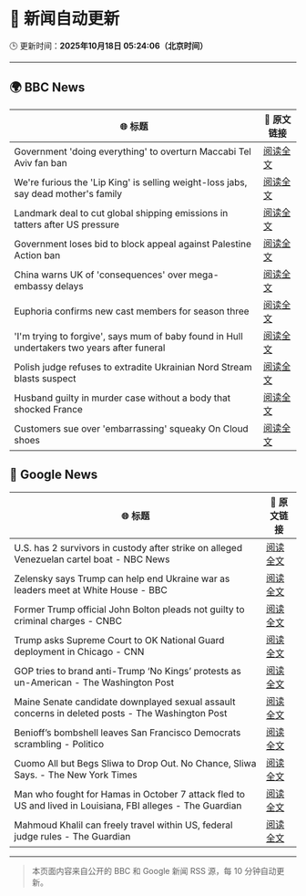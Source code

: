 # 🧠 新闻自动更新

🕒 更新时间：**2025年10月18日 05:24:06（北京时间）**

---

## 🌍 BBC News

| 🌐 标题 | 🔗 原文链接 |
|--------|-------------|
| Government 'doing everything' to overturn Maccabi Tel Aviv fan ban | [阅读全文](https://www.bbc.com/news/articles/c5ylxn8g2y2o?at_medium=RSS&at_campaign=rss) |
| We're furious the 'Lip King' is selling weight-loss jabs, say dead mother's family | [阅读全文](https://www.bbc.com/news/articles/c4gk0w95jyjo?at_medium=RSS&at_campaign=rss) |
| Landmark deal to cut global shipping emissions in tatters after US pressure | [阅读全文](https://www.bbc.com/news/articles/c3vnl0yxg53o?at_medium=RSS&at_campaign=rss) |
| Government loses bid to block appeal against Palestine Action ban | [阅读全文](https://www.bbc.com/news/articles/ce9dg5v43vmo?at_medium=RSS&at_campaign=rss) |
| China warns UK of 'consequences' over mega-embassy delays | [阅读全文](https://www.bbc.com/news/articles/c629j10gln8o?at_medium=RSS&at_campaign=rss) |
| Euphoria confirms new cast members for season three | [阅读全文](https://www.bbc.com/news/articles/c8eyk31w3j5o?at_medium=RSS&at_campaign=rss) |
| 'I'm trying to forgive', says mum of baby found in Hull undertakers two years after funeral | [阅读全文](https://www.bbc.com/news/articles/clykvp0424po?at_medium=RSS&at_campaign=rss) |
| Polish judge refuses to extradite Ukrainian Nord Stream blasts suspect | [阅读全文](https://www.bbc.com/news/articles/c8drmzv98jzo?at_medium=RSS&at_campaign=rss) |
| Husband guilty in murder case without a body that shocked France | [阅读全文](https://www.bbc.com/news/articles/crexz473pvxo?at_medium=RSS&at_campaign=rss) |
| Customers sue over 'embarrassing' squeaky On Cloud shoes | [阅读全文](https://www.bbc.com/news/articles/c803lzr87yno?at_medium=RSS&at_campaign=rss) |

## 📰 Google News

| 🌐 标题 | 🔗 原文链接 |
|--------|-------------|
| U.S. has 2 survivors in custody after strike on alleged Venezuelan cartel boat - NBC News | [阅读全文](https://news.google.com/rss/articles/CBMirAFBVV95cUxPMXBaWlUzVTVPaXdNeWZpdFdPY21yeGE0aXVGX0kxNWxWdWhRcENWb0dEdkhDQTRiMTB5NUhfR25aUUhSM0pBa0ZKRDkzNjR5dkpPeGZXUHExZXpJckRaZzdyTXQ4N0lyaU9mS0V6OFdWcTVtTnVxNGlONld3ZWlrTkxUMWhvaWFEOHQzMVZGdUR3WDV1dnZGWkxuNFZnLXZ6Q0tRYlRtN1Z1Z0ow0gFWQVVfeXFMUDB0VHUwb1RVQkRJUXpVSTFlMkpCRm14LWUzaVZIZGxVMVRFSUw5SUx0V3ZBZ1dHdkx0dzhSRnpsb1ZYMTByekR3a2xwREN2bW1CbnB2Zmc?oc=5) |
| Zelensky says Trump can help end Ukraine war as leaders meet at White House - BBC | [阅读全文](https://news.google.com/rss/articles/CBMiVEFVX3lxTE5peHR5d3ZtaUJUcVNiLVBrV29wVkM2aWdzd3BtQTUwdXlXWkxRdVRWOWh0bmxpUWZPZzJMcVlHMVdKbUVFVnhDaHNRQ21mOHlvVGhVcw?oc=5) |
| Former Trump official John Bolton pleads not guilty to criminal charges - CNBC | [阅读全文](https://news.google.com/rss/articles/CBMidkFVX3lxTE1HcjZyVnhwYXMxQWtGdjRoS1dybmRMOHpxWXc0bmQ5alduWUFuamFTUHZrSHZfdHRTRDdWa2I3WGZMRXNKUmRZNzFMQU84YUljMV9vSzVXVkVDR18zSWxwR2QtVHV4Z3RORldHWlEwSEZvc1p5QUHSAXtBVV95cUxNS2wyRkZaM29pcHVPQ3o2ejdvSkJxdng2NHdPWUo5WjVBSF9LNWQ5aVNNMkxCYmFBVGR5ZG9GLUcxRTdteHFINFRqanEwRy1tZ2p3SEpKSlRMNTJFUFV6eE5XMXZ0ZXNXWlJtVUtfLWlnZExqVXNpS0RfcW8?oc=5) |
| Trump asks Supreme Court to OK National Guard deployment in Chicago - CNN | [阅读全文](https://news.google.com/rss/articles/CBMiggFBVV95cUxPOUJkSlQ4YUZRN2VvLTRrTHhGcVIxdTdkclA1VU1SRDdDLWtkOVhuNjFwQ0NLbk9fcXJDT1FLVFo2aGVqOUVDLXpqTEh4QkJLekh4T0pROXUzSTN3WmxleDhtYWwzTVVaSU10Z0xYV3RYOHJOallDd1VYOEEtajljTEV3?oc=5) |
| GOP tries to brand anti-Trump ‘No Kings’ protests as un-American - The Washington Post | [阅读全文](https://news.google.com/rss/articles/CBMijgFBVV95cUxQMTNVUkotbEctUGd1dm84NXFYLS0zMVhPWUhsSnhMTGxxZE1Bc3N4UElETTduUFFEdkl6SmJIa0RGME1XZDloUDYyRTBndzhkM1R1V21SdWIybGhhbmRpY25TWEpNaUxoRnlkc0hpOWZhaWVEVGNJZEVCd3l0QjJfVVlJY2lfd1dhTko1T21R?oc=5) |
| Maine Senate candidate downplayed sexual assault concerns in deleted posts - The Washington Post | [阅读全文](https://news.google.com/rss/articles/CBMiqgFBVV95cUxQLXM4cm9TcGN0WlR6bVhQNmxzNkcyTFlITTVwdmhpN0VqX2JSSEVLNnpaUDBrVTBpdHR3WEZBRHRwMm9vc1QxVTgxREhYUlE0dXczM21QVVRkczJmVWxWeVhzQ3cxbGxyc0o0QjllcTlpNXlGVWg1WVF2Z3RaSEJfRjZRaF9vc3VraEJFUGk0VUdsZUpvOHJGSGhxaUJtczFkUGVnOGdqMHhudw?oc=5) |
| Benioff’s bombshell leaves San Francisco Democrats scrambling - Politico | [阅读全文](https://news.google.com/rss/articles/CBMitAFBVV95cUxPRl9OOTdMQjdodEhKd2E3Q1Z4R3hRRE90MnNpRDJrVzBJNjk1ZWNnVHZKVVJiZmRITkxPY0NvZnpxOUg4R2NMZXFqTFN2RGdkMUpxNnpKQXE4VUprSnBoMTBZeEMtWWtOcmZxRkN6XzhhRTVpTHVYcTVHLWJsQS1GUEpqTC1WSm43cjU2Tk95cFVab3R3MUtZalVpdzNyUEtoMU90emJPUEhyN0c0d2xGVkJ1OHc?oc=5) |
| Cuomo All but Begs Sliwa to Drop Out. No Chance, Sliwa Says. - The New York Times | [阅读全文](https://news.google.com/rss/articles/CBMid0FVX3lxTFBHT1JzQ0RTWHVtTV9HM050ZHJpZ0NaMU5HNHpOR1lPNjJoRWFPV3U0YlVOTU1HeVZDb1dBUmx5MkM0Rm5jZVNRei13RHlUNmp6Nmd2Tm4xRlg3Q2FIMXVxUlBRcllKUEthWU04S3JrTXprUzQzOEUw?oc=5) |
| Man who fought for Hamas in October 7 attack fled to US and lived in Louisiana, FBI alleges - The Guardian | [阅读全文](https://news.google.com/rss/articles/CBMigAFBVV95cUxNTkpHcDY5NW9TcUhXZjJxRHVCS0h1YjlSaGlKVlV1cnlNUkpGR3RMWHRnNXZZU25qa216ZWpHZWtHLVF3RWxiQlFTeWg5QjQ4WlhSQ3RSdHdEUkNtejV6dXNOVWZWTWhKbkpDZkhvRGlsOC1BeC1jZmU0blExVjFuaA?oc=5) |
| Mahmoud Khalil can freely travel within US, federal judge rules - The Guardian | [阅读全文](https://news.google.com/rss/articles/CBMikgFBVV95cUxPSDEyVnN6LUVHSE1HTVRZWEVzVHBSeTlHb3ZqMmJrQWdCT2t3TWE1dlZyaGJneEhVVnFpTmZfa1k5TmxEcEVQVXdGRlJYWFl6WEJraUkxY3drRGMwNG82SFV3b1UtaW5lUHJBbHVvSGttbFlmNlJSYUItQXR2bFZiYUpFZWM2MHhaUmRpMTFvc0FVQQ?oc=5) |

---
> 本页面内容来自公开的 BBC 和 Google 新闻 RSS 源，每 10 分钟自动更新。